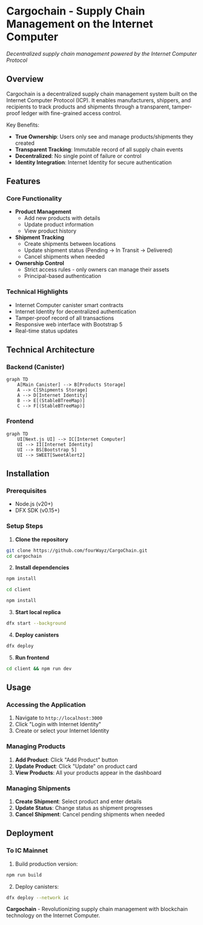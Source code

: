 # Cargochain - Supply Chain Management on the Internet Computer

*Decentralized supply chain management powered by the Internet Computer Protocol*

## Overview

Cargochain is a decentralized supply chain management system built on the Internet Computer Protocol (ICP). It enables manufacturers, shippers, and recipients to track products and shipments through a transparent, tamper-proof ledger with fine-grained access control.

Key Benefits:
- **True Ownership**: Users only see and manage products/shipments they created
- **Transparent Tracking**: Immutable record of all supply chain events
- **Decentralized**: No single point of failure or control
- **Identity Integration**: Internet Identity for secure authentication

## Features

### Core Functionality
- **Product Management**
  - Add new products with details
  - Update product information
  - View product history
- **Shipment Tracking**
  - Create shipments between locations
  - Update shipment status (Pending → In Transit → Delivered)
  - Cancel shipments when needed
- **Ownership Control**
  - Strict access rules - only owners can manage their assets
  - Principal-based authentication

### Technical Highlights
- Internet Computer canister smart contracts
- Internet Identity for decentralized authentication
- Tamper-proof record of all transactions
- Responsive web interface with Bootstrap 5
- Real-time status updates

## Technical Architecture

### Backend (Canister)
```mermaid
graph TD
    A[Main Canister] --> B[Products Storage]
    A --> C[Shipments Storage]
    A --> D[Internet Identity]
    B --> E[(StableBTreeMap)]
    C --> F[(StableBTreeMap)]
```

### Frontend
```mermaid
graph TD
    UI[Next.js UI] --> IC[Internet Computer]
    UI --> II[Internet Identity]
    UI --> BS[Bootstrap 5]
    UI --> SWEET[SweetAlert2]
```

## Installation

### Prerequisites
- Node.js (v20+)
- DFX SDK (v0.15+)

### Setup Steps

1. **Clone the repository**
```bash
git clone https://github.com/fourWayz/CargoChain.git
cd cargochain
```

2. **Install dependencies**
```bash
npm install

cd client

npm install
```

3. **Start local replica**
```bash
dfx start --background
```

4. **Deploy canisters**
```bash
dfx deploy
```

5. **Run frontend**
```bash
cd client && npm run dev
```

## Usage

### Accessing the Application
1. Navigate to `http://localhost:3000`
2. Click "Login with Internet Identity"
3. Create or select your Internet Identity

### Managing Products
1. **Add Product**: Click "Add Product" button
2. **Update Product**: Click "Update" on product card
3. **View Products**: All your products appear in the dashboard

### Managing Shipments
1. **Create Shipment**: Select product and enter details
2. **Update Status**: Change status as shipment progresses
3. **Cancel Shipment**: Cancel pending shipments when needed

## Deployment

### To IC Mainnet
1. Build production version:
```bash
npm run build
```

2. Deploy canisters:
```bash
dfx deploy --network ic
```

**Cargochain** - Revolutionizing supply chain management with blockchain technology on the Internet Computer.